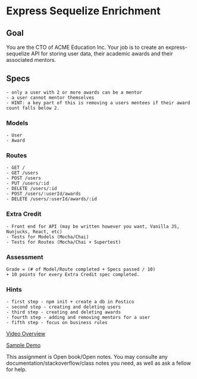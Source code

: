 # Express Sequelize Enrichment

## Goal

You are the CTO of ACME Education Inc. Your job is to create an express-sequelize API for storing user data, their academic awards and their associated mentors.

## Specs

```
- only a user with 2 or more awards can be a mentor
- a user cannot mentor themselves
- HINT: a key part of this is removing a users mentees if their award count falls below 2.
```

### Models

```
- User
- Award
```

### Routes

```
- GET /
- GET /users
- POST /users
- PUT /users/:id
- DELETE /users/:id
- POST /users/:userId/awards
- DELETE /users/:userId/awards/:id
```


### Extra Credit

```
- Front end for API (may be written however you want, Vanilla JS, Nunjucks, React, etc)
- Tests for Models (Mocha/Chai)
- Tests for Routes (Mocha/Chai + Supertest)
```

### Assessment
```
Grade = (# of Model/Route completed + Specs passed / 10)
+ 10 points for every Extra Credit spec completed.
```

### Hints
```
- first step - npm init + create a db in Postico
- second step - creating and deleting users 
- third step - creating and deleting awards 
- fourth step - adding and removing mentors for a user
- fifth step - focus on business rules

```

[Video Overview](https://www.youtube.com/watch?v=9GCQIg6HWmM&feature=youtu.be)

[Sample Demo](https://acme-user-mentors.herokuapp.com/users)


This assignment is Open book/Open notes. You may consulte any documentation/stackoverflow/class notes you need, as well as ask a fellow for help. 